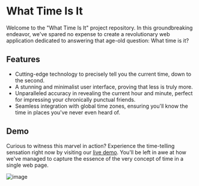# What Time Is It

Welcome to the "What Time Is It" project repository. In this groundbreaking endeavor, we've spared no expense to create a revolutionary web application dedicated to answering that age-old question: What time is it?

## Features

- Cutting-edge technology to precisely tell you the current time, down to the second.
- A stunning and minimalist user interface, proving that less is truly more.
- Unparalleled accuracy in revealing the current hour and minute, perfect for impressing your chronically punctual friends.
- Seamless integration with global time zones, ensuring you'll know the time in places you've never even heard of.

## Demo

Curious to witness this marvel in action? Experience the time-telling sensation right now by visiting our [live demo](https://whattimeisit.surge.sh/). You'll be left in awe at how we've managed to capture the essence of the very concept of time in a single web page.

![image](https://github.com/androettop/whattimeisit/assets/17651502/e86672ad-4f4c-4b5f-9e52-873c042d0d8b)
